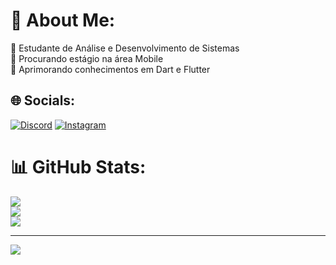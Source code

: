 # 💫 About Me:
🔭 Estudante de Análise e Desenvolvimento de Sistemas<br>👯 Procurando estágio na área Mobile<br>🌱 Aprimorando conhecimentos em Dart e Flutter<br>


## 🌐 Socials:
[![Discord](https://img.shields.io/badge/Discord-%237289DA.svg?logo=discord&logoColor=white)](https://discord.gg/373310521346097164) [![Instagram](https://img.shields.io/badge/Instagram-%23E4405F.svg?logo=Instagram&logoColor=white)](https://www.instagram.com/zlloes/) 

# 📊 GitHub Stats:
![](https://github-readme-stats.vercel.app/api?username=llimagustavo&theme=blue-green&hide_border=false&include_all_commits=false&count_private=false)<br/>
![](https://github-readme-streak-stats.herokuapp.com/?user=llimagustavo&theme=blue-green&hide_border=false)<br/>
![](https://github-readme-stats.vercel.app/api/top-langs/?username=llimagustavo&theme=blue-green&hide_border=false&include_all_commits=false&count_private=false&layout=compact)

---
[![](https://visitcount.itsvg.in/api?id=llimagustavo&icon=0&color=1)](https://visitcount.itsvg.in)

<!-- Proudly created with GPRM ( https://gprm.itsvg.in ) -->
